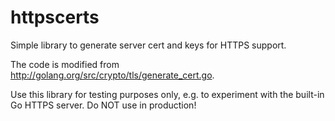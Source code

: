 # httpscerts
Simple library to generate server cert and keys for HTTPS support.

The code is modified from http://golang.org/src/crypto/tls/generate_cert.go.

Use this library for testing purposes only, e.g. to experiment with the built-in Go HTTPS server. Do NOT use in production!
